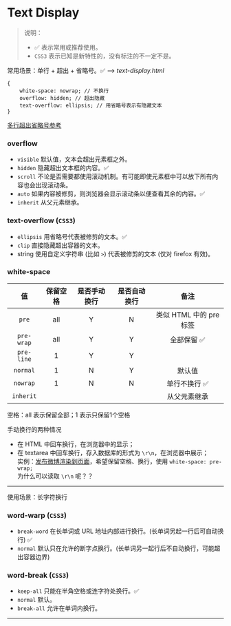 # Text Display

> 说明：
> * ✅ 表示常用或推荐使用。
> * `CSS3` 表示已知是新特性的，没有标注的不一定不是。

常用场景：单行 + 超出 + 省略号。✅  --> _text-display.html_
```
{
    white-space: nowrap; // 不换行
    overflow: hidden; // 超出隐藏
    text-overflow: ellipsis; // 用省略号表示有隐藏文本
}
```
[多行超出省略号参考](https://segmentfault.com/a/1190000010780991#articleHeader34)

### overflow
* `visible` 默认值，文本会超出元素框之外。
* `hidden` 隐藏超出文本框的内容。✅
* `scroll` 不论是否需要都使用滚动机制。有可能即使元素框中可以放下所有内容也会出现滚动条。
* `auto` 如果内容被修剪，则浏览器会显示滚动条以便查看其余的内容。✅
* `inherit` 从父元素继承。

### text-overflow (`CSS3`)
* `ellipsis` 用省略号代表被修剪的文本。✅
* `clip` 直接隐藏超出容器的文本。
* string 使用自定义字符串 (比如 `>`) 代表被修剪的文本 (仅对 firefox 有效)。

### white-space

| 值 | 保留空格 | 是否手动换行 | 是否自动换行 | 备注 |
| :------: | :------: | :------: | :------: | :------: 
| `pre` | all | Y | N | 类似 HTML 中的 pre 标签
| `pre-wrap` | all | Y | Y | 全部保留 ✅
| `pre-line` | 1 | Y | Y |
| `normal` | 1 | N | Y | 默认值
| `nowrap` | 1 | N | N | 单行不换行 ✅
| `inherit` | | | | 从父元素继承

空格：all 表示保留全部；1 表示只保留1个空格

手动换行的两种情况

* 在 HTML 中回车换行，在浏览器中的显示；
* 在 textarea 中回车换行，存入数据库的形式为 `\r\n`，在浏览器中展示；<br>
实例：[发布微博渲染到页面](https://github.com/carolinezhao/microblog/blob/master/views/posts.ejs)，希望保留空格、换行，使用 `white-space: pre-wrap;`<br>
为什么可以读取 `\r\n` 呢？？

---

使用场景：长字符换行

### word-warp (`CSS3`)
* `break-word` 在长单词或 URL 地址内部进行换行。(长单词另起一行后可自动换行) ✅
* `normal` 默认只在允许的断字点换行。(长单词另一起行后不自动换行，可能超出容器边界)

### word-break (`CSS3`)
* `keep-all` 只能在半角空格或连字符处换行。✅
* `normal` 默认。
* `break-all` 允许在单词内换行。

---

